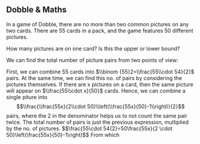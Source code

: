Dobble & Maths
---

In a game of Dobble, there are no more than two common pictures on any two cards. There are 55 cards in a pack, and the game features 50 different pictures.

How many pictures are on one card? Is this the upper or lower bound?

We can find the total number of picture pairs from two points of view:

First, we can combine 55 cards into $\\binom {55}2=\\frac{55\\cdot 54}{2}$ pairs.
At the same time, we can find this no. of pairs by considering the pictures themselves. If there are x pictures on a card, then the same picture will appear on $\\frac{55\\cdot x}{50}$ cards.
Hence, we can combine a single piture into $$\\frac{\\frac{55x}{2\\cdot 50}\\left(\\frac{55x}{50}-1\\right)}{2}$$ pairs, where the 2 in the denominator helps us to not count the same pair twice. The total number of pairs is just the previous expression, multiplied by the no. of pictures.
$$\\frac{55\cdot 54{2}=50\\frac{55x}{2 \\cdot 50}\\left(\\frac{55x}{50}-1\\right)$$
From which 

